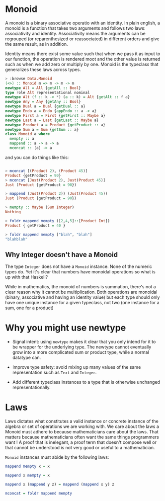# Monoid

A monoid is a binary associative operatio with an identity.
In plain english, a monoid is a function that takes two arguments
and follows two laws: associativity and identity. Associativity
means the arguments can be regrouped (or reparenthesized or reassociated)
in different orders and give the same result, as in addition.

Identity means there exist some value such that when we pass it as input to 
our function, the operation is rendered moot and the other value is returned
such as when we add zero or multiply by one. Monoid is the typeclass that
generalizes these laws across types.

```haskell
> :browse Data.Monoid
(<>) :: Monoid m => m -> m -> m
newtype All = All {getAll :: Bool}
type role Alt representational nominal
newtype Alt (f :: k -> *) (a :: k) = Alt {getAlt :: f a}
newtype Any = Any {getAny :: Bool}
newtype Dual a = Dual {getDual :: a}
newtype Endo a = Endo {appEndo :: a -> a}
newtype First a = First {getFirst :: Maybe a}
newtype Last a = Last {getLast :: Maybe a}
newtype Product a = Product {getProduct :: a}
newtype Sum a = Sum {getSum :: a}
class Monoid a where
  mempty :: a
  mappend :: a -> a -> a
  mconcat :: [a] -> a
```

and you can do things like this:

```haskell

> mconcat [(Product 2), (Product 45)]
Product {getProduct = 90}
> mconcat [Just(Product 2), Just(Product 45)]
Just (Product {getProduct = 90})

> mappend (Just(Product 2)) (Just(Product 45))
Just (Product {getProduct = 90})

> mempty :: Maybe (Sum Integer)
Nothing

> foldr mappend mempty ([2,4,5]::[Product Int])
Product { getProduct = 40 }

> foldr mappend mempty ["blah", "blah"]
"blahblah"

```

## Why Integer doesn't have a Monoid

The type `Integer` does not have a `Monoid` instance. None of the
numeric types do. Yet it's clear that numbers have monoidal operations 
so what is up with that Haskell?


While in mathematics, the monoid of numbers is summation, there's
 not a clear reason why it cannot be multiplication. Both operations
are monoidal (binary, associative and having an identity value) but 
each type should only have one unique instance for a given typeclass, not 
two (one instance for a sum, one for a product)

# Why you might use newtype

- Signal intent: using `newtype` makes it clear that you only intend for
  it to be wrapper for the underlying type. The newtype cannot eventually
  grow into a more complicated sum or product type, while a normal
  datatype can.

- Improve type safety: avoid mixing up many values of the same representation
  such as `Text` and `Integer`.

- Add different typeclass instances to a type that is otherwise
  unchanged representationally.

# Laws 

Laws dictates what constitutes a valid instance or concrete instance of 
the algebra or set of operations we are working with. We care about the laws a 
Monoid must adhere to because mathematicians care about the laws. That matters
because mathematicians often want the same things programmers
want ! A proof that is inelegant, a proof term that doesn't compose well
or that cannot be understood is not very good or useful to a mathematician.

`Monoid` instances must abide by the following laws:

```haskell
mappend mempty x = x

mappend x mempty = x

mappend x (mappend y z) = mappend (mappend x y) z

mconcat = foldr mappend mempty
```

